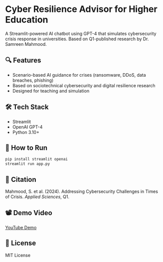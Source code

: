 
# Cyber Resilience Advisor for Higher Education

A Streamlit-powered AI chatbot using GPT-4 that simulates cybersecurity crisis response in universities. Based on Q1-published research by Dr. Samreen Mahmood.

## 🔍 Features
- Scenario-based AI guidance for crises (ransomware, DDoS, data breaches, phishing)
- Based on sociotechnical cybersecurity and digital resilience research
- Designed for teaching and simulation

## 🛠️ Tech Stack
- Streamlit
- OpenAI GPT-4
- Python 3.10+

## 🚀 How to Run
```bash
pip install streamlit openai
streamlit run app.py
```

## 🧠 Citation
Mahmood, S. et al. (2024). Addressing Cybersecurity Challenges in Times of Crisis. *Applied Sciences*, Q1.

## 📽️ Demo Video
[YouTube Demo](https://youtu.be/dummy-demo-link)

## 📜 License
MIT License
